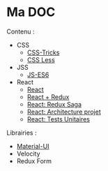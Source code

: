 # Ma DOC

Contenu :
- CSS
  - [CSS-Tricks](CSS-Tricks.md)
  - [CSS Less](CSS-Less.md)
- JSS 
  - [JS-ES6](JS-ES6.md)
- React
  - [React](REACT/REACT.md)
  - [React + Redux](REACT/REACT.md)
  - [React: Redux Saga](REACT/React-ReduxSaga.md)
  - [React: Architecture projet](REACT/REACT-Architecture.md)
  - [React: Tests Unitaires](REACT/React-UnitTests.md)

Librairies :
- [Material-UI](http://www.material-ui.com/)
- Velocity
- Redux Form